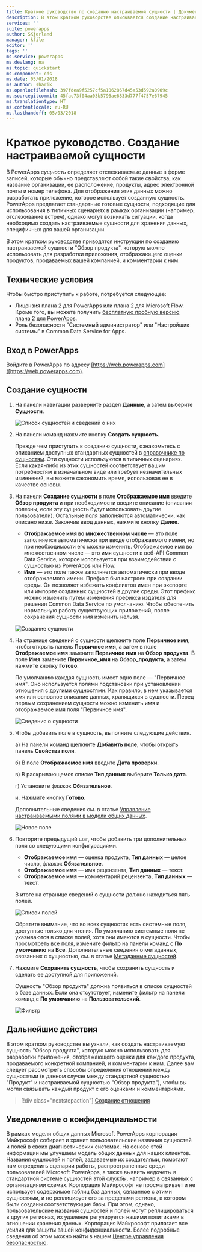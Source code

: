 ```yaml
---
title: Краткое руководство по созданию настраиваемой сущности | Документация Майкрософт
description: В этом кратком руководстве описывается создание настраиваемой сущности в PowerApps.
services: ''
suite: powerapps
author: SKjerland
manager: kfile
editor: ''
tags: ''
ms.service: powerapps
ms.devlang: na
ms.topic: quickstart
ms.component: cds
ms.date: 05/01/2018
ms.author: sharik
ms.openlocfilehash: 397fdea9f5257cf5a1062867d45a53d592a0909c
ms.sourcegitcommit: 45fac73f04aa03b5796ae6833d777f4757e67945
ms.translationtype: HT
ms.contentlocale: ru-RU
ms.lasthandoff: 05/03/2018
---
```

# <a name="quickstart-create-a-custom-entity"></a>Краткое руководство. Создание настраиваемой сущности
В PowerApps *сущность* определяет отслеживаемые данные в форме записей, которые обычно представляют собой такие свойства, как название организации, ее расположение, продукты, адрес электронной почты и номер телефона. Для отображения этих данных можно разработать приложение, которое использует созданную сущность. PowerApps предлагает стандартные готовые сущности, подходящие для использования в типичных сценариях в рамках организации (например, отслеживание встреч), однако могут возникать ситуации, когда необходимо создать настраиваемые сущности для хранения данных, специфичных для вашей организации.

В этом кратком руководстве приводятся инструкции по созданию настраиваемой сущности "Обзор продукта", которую можно использовать для разработки приложения, отображающего оценки продуктов, продаваемых вашей компанией, и комментарии к ним.

## <a name="prerequisites"></a>Технические условия
Чтобы быстро приступить к работе, потребуется следующее:
* Лицензия плана 2 для PowerApps или плана 2 для Microsoft Flow. Кроме того, вы можете получить [бесплатную пробную версию плана 2 для PowerApps](https://web.powerapps.com/signup?redirect=marketing&email=).
* Роль безопасности "Системный администратор" или "Настройщик системы" в Common Data Service for Apps.

## <a name="sign-in-to-powerapps"></a>Вход в PowerApps
Войдите в PowerApps по адресу [https://web.powerapps.com]([https://web.powerapps.com).

## <a name="create-an-entity"></a>Создание сущности
1. На панели навигации разверните раздел **Данные**, а затем выберите **Сущности**.

    ![Список сущностей и сведений о них](./media/data-platform-cds-create-entity/entitylist.png "Список сущностей")

2. На панели команд нажмите кнопку **Создать сущность**.

    Прежде чем приступить к созданию сущности, ознакомьтесь с описанием доступных стандартных сущностей в [справочнике по сущностям](../../developer/common-data-service/reference/about-entity-reference.md). Эти сущности используются в типичных сценариях. Если какая-либо из этих сущностей соответствует вашим потребностям в изначальном виде или требует незначительных изменений, вы можете сэкономить время, использовав ее в качестве основы. 

3. На панели **Создание сущности** в поле **Отображаемое имя** введите **Обзор продукта** и при необходимости введите описание (описания полезны, если эту сущность будут использовать другие пользователи). Остальные поля заполняются автоматически, как описано ниже. Закончив ввод данных, нажмите кнопку **Далее**.

    * **Отображаемое имя во множественном числе** — это поле заполняется автоматически при вводе отображаемого имени, но при необходимости его можно изменить. Отображаемое имя во множественном числе — это имя сущности в веб-API Common Data Service, которое используется при взаимодействии с сущностью из PowerApps или Flow.
    * **Имя** — это поле также заполняется автоматически при вводе отображаемого имени. Префикс был настроен при создании среды. Он позволяет избежать конфликтов имен при экспорте или импорте созданных сущностей в другие среды. Этот префикс можно изменить путем изменения префикса издателя для решения Common Data Service по умолчанию. Чтобы обеспечить нормальную работу существующих приложений, после сохранения сущности имя изменить нельзя.
     
    ![Создание сущности](./media/data-platform-cds-create-entity/newentitypanel.png "Панель создания сущности")

4. На странице сведений о сущности щелкните поле **Первичное имя**, чтобы открыть панель **Первичное имя**, а затем в поле **Отображаемое имя** замените **Первичное имя** на **Обзор продукта**. В поле **Имя** замените **Первичное_имя** на **Обзор_продукта**, а затем нажмите кнопку **Готово**.
 
    По умолчанию каждая сущность имеет одно поле — "Первичное имя". Оно используется полями подстановки при установлении отношения с другими сущностями. Как правило, в нем указывается имя или основное описание данных, хранящихся в сущности. Перед первым сохранением сущности можно изменить имя и отображаемое имя поля "Первичное имя".

    ![Сведения о сущности](./media/data-platform-cds-create-entity/newentitydetails.png "Сведения о новой сущности")

5. Чтобы добавить поле в сущность, выполните следующие действия.
 
    а) На панели команд щелкните **Добавить поле**, чтобы открыть панель **Свойства поля**.

    б) В поле **Отображаемое имя** введите **Дата проверки**.

    в) В раскрывающемся списке **Тип данных** выберите **Только дата**.

    г) Установите флажок **Обязательное**.
    
    и. Нажмите кнопку **Готово**.
     
    Дополнительные сведения см. в статье [Управление настраиваемыми полями в модели общих данных](data-platform-manage-fields.md).

    ![Новое поле](./media/data-platform-cds-create-entity/newfieldpanel-2.png "Область нового поля")

6. Повторите предыдущий шаг, чтобы добавить три дополнительных поля со следующими конфигурациями.
    * **Отображаемое имя** — оценка продукта, **Тип данных** — целое число, флажок **Обязательное**.
    * **Отображаемое имя** — имя рецензента, **Тип данных** — текст.
    * **Отображаемое имя** — комментарий рецензента, **Тип данных** — текст.

    В итоге на странице сведений о сущности должно находиться пять полей.

    ![Список полей](./media/data-platform-cds-create-entity/addedfields.png "Список полей")

    Обратите внимание, что во всех сущностях есть системные поля, доступные только для чтения. По умолчанию системные поля не указываются в списке полей, хотя они имеются в сущности. Чтобы просмотреть все поля, измените фильтр на панели команд с **По умолчанию** на **Все**. Дополнительные сведения о метаданных, связанных с сущностью, см. в статье [Метаданные сущностей](../../developer/common-data-service/entity-metadata.md).

7. Нажмите **Сохранить сущность**, чтобы сохранить сущность и сделать ее доступной для приложений.

    Сущность "Обзор продукта" должна появиться в списке сущностей в базе данных. Если она отсутствует, измените фильтр на панели команд с **По умолчанию** на **Пользовательский**.

    ![Фильтр](./media/data-platform-cds-create-entity/filter.png "Фильтрация выбора")

## <a name="next-steps"></a>Дальнейшие действия
В этом кратком руководстве вы узнали, как создать настраиваемую сущность "Обзор продукта", которую можно использовать для разработки приложения, отображающего оценки для каждого продукта, продаваемого конкретной компанией, и комментарии к ним. Далее вам следует рассмотреть способы определения отношений между сущностями (в данном случае между стандартной сущностью "Продукт" и настраиваемой сущностью "Обзор продукта"), чтобы вы могли связывать каждый продукт с его оценками и комментариями.

> [!div class="nextstepaction"]
> [Создание отношения](data-platform-entity-lookup.md)

## <a name="privacy-notice"></a>Уведомление о конфиденциальности
В рамках модели общих данных Microsoft PowerApps корпорация Майкрософт собирает и хранит пользовательские названия сущностей и полей в своих диагностических системах. На основе этой информации мы улучшаем модель общих данных для наших клиентов. Названия сущностей и полей, задаваемые их создателями, помогают нам определить сценарии работы, распространенные среди пользователей Microsoft PowerApps, а также выявить недочеты в стандартной системе сущностей этой службы, например в связанных с организациями схемах. Корпорация Майкрософт не просматривает и не использует содержимое таблиц баз данных, связанное с этими сущностями, и не реплицирует его за пределами региона, в котором были созданы соответствующие базы. При этом, однако, пользовательские названия сущностей и полей могут реплицироваться в других регионах, их удаление регулируется нашими политиками в отношении хранения данных. Корпорация Майкрософт прилагает все усилия для защиты вашей конфиденциальности. Более подробные сведения об этом можно найти в нашем [Центре управления безопасностью](https://www.microsoft.com/trustcenter/Privacy/default.aspx).
